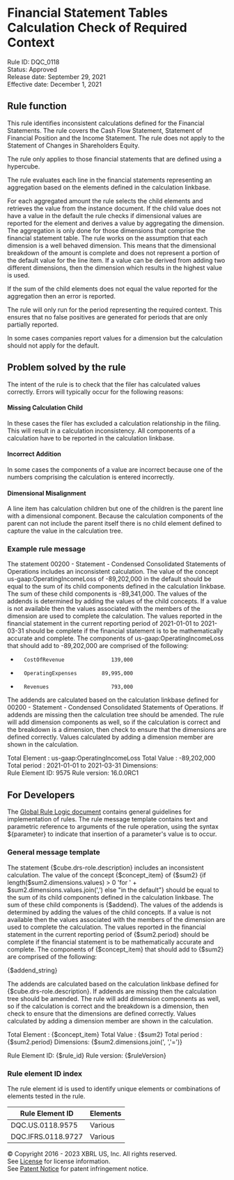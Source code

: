 # Financial Statement Tables Calculation Check of Required Context  
Rule ID: DQC_0118  
Status: Approved  
Release date: September 29, 2021  
Effective date: December 1, 2021  
  
## Rule function
This rule identifies inconsistent calculations defined for the Financial Statements.  The rule covers the Cash Flow Statement, Statement of Financial Position and the Income Statement. The rule does not apply to the Statement of Changes in Shareholders Equity. 

The rule only applies to those financial statements that are defined using a hypercube.

The rule evaluates each line in the financial statements representing an aggregation based on the elements defined in the calculation linkbase.

For each aggregated amount the rule selects the child elements and retrieves the value from the instance document. If the child value does not have a value in the default the rule checks if dimensional values are reported for the element and derives a value by aggregating the dimension. The aggregation is only done for those dimensions that comprise the financial statement table. The rule works on the assumption that each dimension is a well behaved dimension. This means that the dimensional breakdown of the amount is complete and does not represent a portion of the default value for the line item. If a value can be derived from adding two different dimensions, then the dimension which results in the highest value is used.

If the sum of the child elements does not equal the value reported for the aggregation then an error is reported.

The rule will only run for the period representing the required context. This ensures that no false positives are generated for periods that are only partially reported.  

In some cases companies report values for a dimension but the calculation should not apply for the default.

## Problem solved by the rule
The intent of the rule is to check that the filer has calculated values correctly. Errors will typically occur for the following reasons:


#### Missing Calculation Child

In these cases the filer has excluded a calculation relationship in the filing. This will result in a calculation inconsistency. All components of a calculation have to be reported in the calculation linkbase.


#### Incorrect Addition

In some cases the components of a value are incorrect because one of the numbers comprising the calculation is entered incorrectly.


#### Dimensional Misalignment

A line item has calculation children but one of the children is the parent line with a dimensional component. Because the calculation components of the parent can not include the parent itself there is no child element defined to capture the value in the calculation tree.

### Example rule message
The statement 00200 - Statement - Condensed Consolidated Statements of Operations includes an inconsistent calculation. The value of the concept us-gaap:OperatingIncomeLoss of -89,202,000 in the default should be equal to the sum of its child components defined in the calculation linkbase. The sum of these child components is -89,341,000. The values of the addends is determined by adding the values of the child concepts. If a value is not available then the values associated with the members of the dimension  are used to complete the calculation. The values reported in the financial statement in the current reporting period of 2021-01-01 to 2021-03-31 should be complete if the financial statement is to be mathematically accurate and complete. The components of us-gaap:OperatingIncomeLoss that should add to -89,202,000 are comprised of the following:

-       CostOfRevenue               139,000                                                         
-       OperatingExpenses        89,995,000                                                                                                                    
+       Revenues                    793,000                                                                                                                    

The addends are calculated based on the calculation linkbase defined for 00200 - Statement - Condensed Consolidated Statements of Operations. If addends are missing then the calculation tree should be amended. The rule will add dimension components as well, so if the calculation is correct and the breakdown is a dimension, then check to ensure that the dimensions are defined correctly. Values calculated by adding a dimension member are shown in the calculation.

Total Element : us-gaap:OperatingIncomeLoss
Total Value : -89,202,000 
Total period : 2021-01-01 to 2021-03-31 
Dimensions:  
Rule Element ID: 9575
Rule version: 16.0.0RC1

## For Developers  
The [Global Rule Logic document](https://github.com/DataQualityCommittee/dqc_us_rules/blob/master/docs/GlobalRuleLogic.md) contains general guidelines for implementation of rules. The rule message template contains text and parametric reference to arguments of the rule operation, using the syntax ${parameter} to indicate that insertion of a parameter's value is to occur.  
  
### General message template  
The statement {$cube.drs-role.description} includes an inconsistent calculation. The value of the concept {$concept_item} of {$sum2} {if length($sum2.dimensions.values) > 0 'for ' + $sum2.dimensions.values.join(',') else "in the default"} should be equal to the sum of its child components defined in the calculation linkbase. The sum of these child components is {$addend}. The values of the addends is determined by adding the values of the child concepts. If a value is not available then the values associated with the members of the dimension  are used to complete the calculation. The values reported in the financial statement in the current reporting period of {$sum2.period} should be complete if the financial statement is to be mathematically accurate and complete. The components of {$concept_item} that should add to {$sum2} are comprised of the following:

{$addend_string}

The addends are calculated based on the calculation linkbase defined for {$cube.drs-role.description}. If addends are missing then the calculation tree should be amended. The rule will add dimension components as well, so if the calculation is correct and the breakdown is a dimension, then check to ensure that the dimensions are defined correctly. Values calculated by adding a dimension member are shown in the calculation.

Total Element : {$concept_item}
Total Value : {$sum2} 
Total period : {$sum2.period} 
Dimensions:  {$sum2.dimensions.join(', ','=')}

Rule Element ID: {$rule_id}
Rule version: {$ruleVersion}

  
### Rule element ID index  
The rule element id is used to identify unique elements or combinations of elements tested in the rule.

|Rule Element ID|Elements|
|--- |--- |
|DQC.US.0118.9575|Various|
|DQC.IFRS.0118.9727|Various|
  
© Copyright 2016 - 2023 XBRL US, Inc. All rights reserved.   
See [License](https://xbrl.us/dqc-license) for license information.  
See [Patent Notice](https://xbrl.us/dqc-patent) for patent infringement notice.  